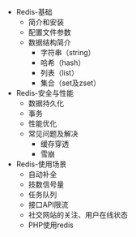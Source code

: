 - Redis-基础
    - 简介和安装
    - 配置文件参数
    - 数据结构简介
        - 字符串（string）
        - 哈希（hash）
        - 列表（list）
        - 集合（set及zset）
- Redis-安全与性能
    - 数据持久化
    - 事务
    - 性能优化
    - 常见问题及解决
        - 缓存穿透
        - 雪崩
- Redis-使用场景
    - 自动补全
    - 技数信号量
    - 任务队列
    - 接口API限流
    - 社交网站的关注、用户在线状态
    - PHP使用redis